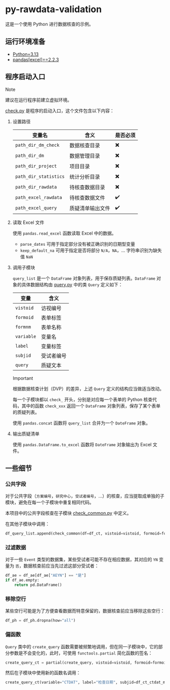 # py-rawdata-validation

这是一个使用 Python 进行数据核查的示例。

## 运行环境准备

- [Python=3.13](https://www.python.org/downloads/)
- [pandas[excel]==2.2.3](https://github.com/pandas-dev/pandas)

## 程序启动入口

> [!NOTE]
>
> 建议在运行程序前建立虚拟环境。

[check.py](./check.py) 是程序的启动入口，这个文件包含以下内容：

1. 设置路径

   | 变量名                | 含义             | 是否必须 |
   | --------------------- | ---------------- | -------- |
   | `path_dir_dm_check`   | 数据核查目录     | ✖️       |
   | `path_dir_dm`         | 数据管理目录     | ✖️       |
   | `path_dir_project`    | 项目目录         | ✖️       |
   | `path_dir_statistics` | 统计分析目录     | ✖️       |
   | `path_dir_rawdata`    | 待核查数据目录   | ✖️       |
   | `path_excel_rawdata`  | 待核查数据文件   | ✔️       |
   | `path_excel_query`    | 质疑清单输出文件 | ✔️       |

2. 读取 Excel 文件

   使用 `pandas.read_excel` 函数读取 Excel 中的数据。

   - `parse_dates` 可用于指定部分没有被正确识别的日期型变量
   - `keep_default_na` 可用于指定是否将部分 `N/A`，`NA`，... 字符串识别为缺失值 `NaN`

3. 调用子模块

   `query_list` 是一个 `DataFrame` 对象列表，用于保存质疑列表。`DataFrame` 对象的具体数据结构由 [query.py](./query.py) 中的类 `Query` 定义如下：

   | 变量       | 含义       |
   | ---------- | ---------- |
   | `vistoid`  | 访视编号   |
   | `formoid`  | 表单标签   |
   | `formnm`   | 表单名称   |
   | `variable` | 变量名     |
   | `label`    | 变量标签   |
   | `subjid`   | 受试者编号 |
   | `query`    | 质疑文本   |

   > [!IMPORTANT]
   >
   > 根据数据核查计划（DVP）的差异，上述 `Query` 定义的结构应当做适当改动。

   每一个子模块都以 `check_` 开头，分别是对应每一个表单的 Python 核查代码，其中的函数 `check_xxx` 返回一个 `DataFrame` 对象列表，保存了某个表单的质疑列表。

   使用 `pandas.concat` 函数将 `query_list` 合并为一个 `DateFrame` 对象。

4. 输出质疑清单

   使用 `pandas.DataFrame.to_excel` 函数将 `DateFrame` 对象输出为 Excel 文件。

## 一些细节

### 公共字段

对于公共字段（`方案编号`，`研究中心`，`受试者编号`，...）的核查，应当提取成单独的子模块，避免在每一个子模块中重复相同代码。

本项目中的公共字段核查在子模块 [check_common.py](./check_common.py) 中定义。

在其他子模块中调用：

```py
df_query_list.append(check_common(df=df_ct, vistoid=vistoid, formoid=formoid, formnm=formnm))
```

### 过滤数据

对于一些 `Event` 类型的数据集，某些受试者可能不存在相应数据，其对应的 `YN` 变量为 `否`，数据核查前应当先过滤这部分受试者：

```py
df_ae = df_ae[df_ae["AEYN"] == "是"]
if df_ae.empty:
    return pd.DataFrame()
```

### 移除空行

某些空行可能是为了方便查看数据而特意保留的，数据核查前应当移除这些空行：

```py
df_ph = df_ph.dropna(how="all")
```

### 偏函数

`Query` 类中的 `create_query` 函数需要被频繁地调用，但在同一子模块中，它的部分参数是不会变化的，此时，可使用 `functools.partial` 简化函数的签名：

```py
create_query_ct = partial(create_query, vistoid=vistoid, formoid=formoid, formnm=formnm)
```

然后在子模块中使用新的函数名调用：

```py
create_query_ct(variable="CTDAT", label="检查日期", subjid=df_ct_ctdat_missing["SUBJID"], query="此字段必填")
```
